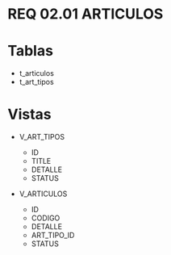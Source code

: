 # REQ 02.01 ARTICULOS


# Tablas
- t_articulos
- t_art_tipos


# Vistas
- V_ART_TIPOS 
  - ID
  - TITLE
  - DETALLE
  - STATUS
  
- V_ARTICULOS 
  - ID
  - CODIGO
  - DETALLE
  - ART_TIPO_ID
  - STATUS
  
